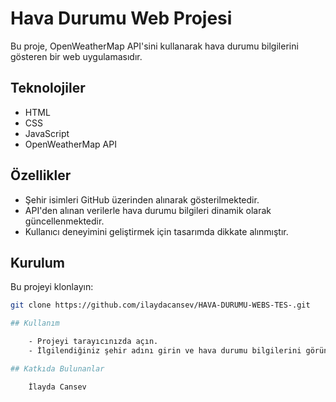# Hava Durumu Web Projesi

Bu proje, OpenWeatherMap API'sini kullanarak hava durumu bilgilerini gösteren bir web uygulamasıdır.

## Teknolojiler

- HTML
- CSS
- JavaScript
- OpenWeatherMap API

## Özellikler

- Şehir isimleri GitHub üzerinden alınarak gösterilmektedir.
- API'den alınan verilerle hava durumu bilgileri dinamik olarak güncellenmektedir.
- Kullanıcı deneyimini geliştirmek için tasarımda dikkate alınmıştır.

## Kurulum

Bu projeyi klonlayın:

```bash
git clone https://github.com/ilaydacansev/HAVA-DURUMU-WEBS-TES-.git

## Kullanım

    - Projeyi tarayıcınızda açın.
    - İlgilendiğiniz şehir adını girin ve hava durumu bilgilerini görüntüleyin.

## Katkıda Bulunanlar

    İlayda Cansev
